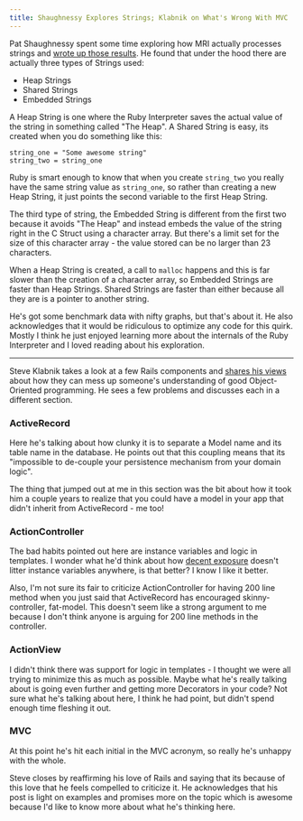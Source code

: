 ```yaml
---
title: Shaughnessy Explores Strings; Klabnik on What's Wrong With MVC
---
```


Pat Shaughnessy spent some time exploring how MRI actually processes strings and [wrote up those results](http://patshaughnessy.net/2012/1/4/never-create-ruby-strings-longer-than-23-characters). He found that under the hood there are actually three types of Strings used:

* Heap Strings
* Shared Strings
* Embedded Strings

A Heap String is one where the Ruby Interpreter saves the actual value of the string in something called "The Heap". A Shared String is easy, its created when you do something like this:

	string_one = "Some awesome string"
	string_two = string_one

Ruby is smart enough to know that when you create `string_two` you really have the same string value as `string_one`, so rather than creating a new Heap String, it just points the second variable to the first Heap String.

The third type of string, the Embedded String is different from the first two because it avoids "The Heap" and instead embeds the value of the string right in the C Struct using a character array. But there's a limit set for the size of this character array - the value stored can be no larger than 23 characters.

When a Heap String is created, a call to `malloc` happens and this is far slower than the creation of a character array, so Embedded Strings are faster than Heap Strings. Shared Strings are faster than either because all they are is a pointer to another string.

He's got some benchmark data with nifty graphs, but that's about it. He also acknowledges that it would be ridiculous to optimize any code for this quirk. Mostly I think he just enjoyed learning more about the internals of the Ruby Interpreter and I loved reading about his exploration.

---

Steve Klabnik takes a look at a few Rails components and [shares his views](http://blog.steveklabnik.com/posts/2011-12-30-active-record-considered-harmful) about how they can mess up someone's understanding of good Object-Oriented programming. He sees a few problems and discusses each in a different section.

### ActiveRecord

Here he's talking about how clunky it is to separate a Model name and its table name in the database. He points out that this coupling means that its "impossible to de-couple your persistence mechanism from your domain logic".

The thing that jumped out at me in this section was the bit about how it took him a couple years to realize that you could have a model in your app that didn't inherit from ActiveRecord - me too!

### ActionController

The bad habits pointed out here are instance variables and logic in templates. I wonder what he'd think about how [decent exposure](https://github.com/voxdolo/decent_exposure) doesn't litter instance variables anywhere, is that better? I know I like it better.

Also, I'm not sure its fair to criticize ActionController for having 200 line method when you just said that ActiveRecord has encouraged skinny-controller, fat-model. This doesn't seem like a strong argument to me because I don't think anyone is arguing for 200 line methods in the controller.

### ActionView

I didn't think there was support for logic in templates - I thought we were all trying to minimize this as much as possible. Maybe what he's really talking about is going even further and getting more Decorators in your code? Not sure what he's talking about here, I think he had point, but didn't spend enough time fleshing it out.

### MVC

At this point he's hit each initial in the MVC acronym, so really he's unhappy with the whole.

Steve closes by reaffirming his love of Rails and saying that its because of this love that he feels compelled to criticize it. He acknowledges that his post is light on examples and promises more on the topic which is awesome because I'd like to know more about what he's thinking here.
